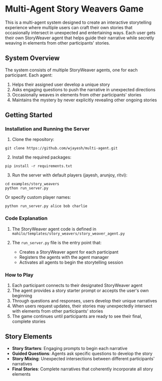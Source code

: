 # Multi-Agent Story Weavers Game

This is a multi-agent system designed to create an interactive storytelling experience where multiple users can craft their own stories that occasionally intersect in unexpected and entertaining ways. Each user gets their own StoryWeaver agent that helps guide their narrative while secretly weaving in elements from other participants' stories.

## System Overview

The system consists of multiple StoryWeaver agents, one for each participant. Each agent:
1. Helps their assigned user develop a unique story
2. Asks engaging questions to push the narrative in unexpected directions
3. Occasionally weaves in elements from other participants' stories
4. Maintains the mystery by never explicitly revealing other ongoing stories

## Getting Started

### Installation and Running the Server

1. Clone the repository:
```
git clone https://github.com/wjayesh/multi-agent.git
```

2. Install the required packages:
```
pip install -r requirements.txt
```

3. Run the server with default players (jayesh, arunjoy, ritvi):
```
cd examples/story_weavers
python run_server.py
```

Or specify custom player names:
```
python run_server.py alice bob charlie
```

### Code Explanation

1. The StoryWeaver agent code is defined in `mahilo/templates/story_weavers/story_weaver_agent.py`

2. The `run_server.py` file is the entry point that:
   - Creates a StoryWeaver agent for each participant
   - Registers the agents with the agent manager
   - Activates all agents to begin the storytelling session

### How to Play

1. Each participant connects to their designated StoryWeaver agent
2. The agent provides a story starter prompt or accepts the user's own beginning
3. Through questions and responses, users develop their unique narratives
4. When users request updates, their stories may unexpectedly intersect with elements from other participants' stories
5. The game continues until participants are ready to see their final, complete stories

## Story Elements

- **Story Starters**: Engaging prompts to begin each narrative
- **Guided Questions**: Agents ask specific questions to develop the story
- **Story Mixing**: Unexpected intersections between different participants' narratives
- **Final Stories**: Complete narratives that coherently incorporate all story elements 